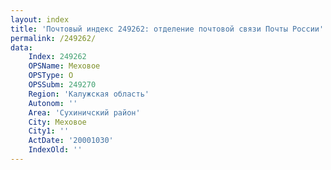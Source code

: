 ```yaml
---
layout: index
title: 'Почтовый индекс 249262: отделение почтовой связи Почты России'
permalink: /249262/
data:
    Index: 249262
    OPSName: Меховое
    OPSType: О
    OPSSubm: 249270
    Region: 'Калужская область'
    Autonom: ''
    Area: 'Сухиничский район'
    City: Меховое
    City1: ''
    ActDate: '20001030'
    IndexOld: ''
---
```

